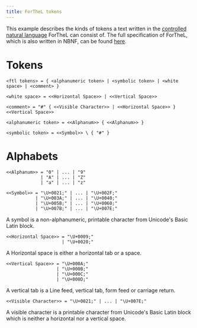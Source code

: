 ```yaml
---
title: ForTheL tokens
---
```


This example describes the kinds of tokens a text written in the
[controlled natural language][1] ForTheL can consist of. The full specification
of ForTheL, which is also written in NBNF, can be found [here][2].


# Tokens

```nbnf
<ftl tokens> = { <alphanumeric token> | <symbolic token> | <white space> | <comment> }
```

```nbnf
<white space> = <<Horizontal Space>> | <<Vertical Space>>
```

```nbnf
<comment> = "#" { <<Visible Character>> | <<Horizontal Space>> } <<Vertical Space>>
```

```nbnf
<alphanumeric token> = <<Alphanum>> { <<Alphanum>> }
```

```nbnf
<symbolic token> = <<Symbol>> \ { "#" }
```


# Alphabets


```nbnf
<<Alphanum>> = "0" | ... | "9"
             | "A" | ... | "Z"
             | "a" | ... | "z"
```

```nbnf
<<Symbol>> = "\U+0021;" | ... | "\U+002F;"
           | "\U+003A;" | ... | "\U+0040;"
           | "\U+005B;" | ... | "\U+0060;"
           | "\U+007B;" | ... | "\U+007E;"
```

A symbol is a non-alphanumeric, printable character from Unicode's Basic Latin
block.

```nbnf
<<Horizontal Space>> = "\U+0009;"
                     | "\U+0020;"
```

A Horizontal space is either a horizontal tab or a space.

```nbnf
<<Vertical Space>> = "\U+000A;"
                   | "\U+000B;"
                   | "\U+000C;"
                   | "\U+000D;"
```

A vertical tab is a Line feed, vertical tab, form feed or carriage return.

```nbnf
<<Visible Character>> = "\U+0021;" | ... | "\U+007E;"
```

A visible character is a printable character from Unicode's Basic Latin block
which is neither a horizontal nor a vertical space.


[1]: <https://en.wikipedia.org/wiki/Controlled_natural_language>
[2]: <https://github.com/McEarl/forthel-syntax>
